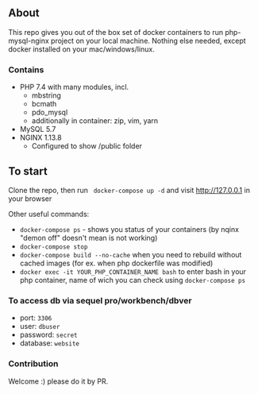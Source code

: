 ## About 

This repo gives you out of the box set of docker containers to run php-mysql-nginx project on your local machine. Nothing else needed, except docker installed on your mac/windows/linux. 

### Contains

+ PHP 7.4 with many modules, incl.
  + mbstring
  + bcmath
  + pdo_mysql
  + additionally in container: zip, vim, yarn
+ MySQL 5.7
+ NGINX 1.13.8
  + Configured to show /public folder 



## To start

Clone the repo, then run  ` docker-compose up -d`
and visit http://127.0.0.1 in your browser

Other useful commands:
+ `docker-compose ps` - shows you status of your containers (by nqinx "demon off" doesn't mean is not working)
+ `docker-compose stop`
+ `docker-compose build --no-cache` when you need to rebuild without cached images (for ex. when php dockerfile was modified)
+ `docker exec -it YOUR_PHP_CONTAINER_NAME bash` to enter bash in your php container, name of wich you can check using `docker-compose ps`

### To access db via sequel pro/workbench/dbver
+ port: `3306`
+ user: `dbuser`
+ password: `secret`
+ database: `website`

### Contribution
Welcome :) please do it by PR.